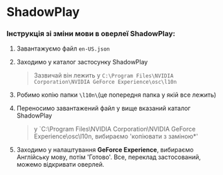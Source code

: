 # ShadowPlay
### Інструкція зі зміни мови в оверлеї ShadowPlay:<br/>
1. Завантажуємо файл `en-US.json`
1. Заходимо у каталог застосунку ShadowPlay<br/>
   > Зазвичай він лежить у `C:\Program Files\NVIDIA Corporation\NVIDIA GeForce Experience\osc\l10n`

4. Робимо копію папки `\l10n\`(це попередня папка у якій все лежить)

1. Переносимо завантажений файл у вище вказаний каталог ShadowPlay<br/>
   > у `C:\Program Files\NVIDIA Corporation\NVIDIA GeForce Experience\osc\l10n, вибираємо 'копіювати з заміною*'

6. Заходимо у налаштування __GeForce Experience__, вибираємо Англійську мову, потім 'Готово'. Все, переклад застосований, можемо відкривати оверлей.
